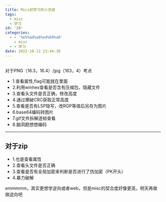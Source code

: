 ```yaml
---
title: Mics初学习的小总结
tags:
  - misc
  - 学习
id: '29'
categories:
  - - '%e5%ad%a6%e4%b9%a0'
    - misc
  - - 学习
date: 2022-10-12 23:44:38
---
```


##   
对于PNG（16.3，16.4）/jpg（163，4）考点

*   1.查看属性,flag可能就在里面
*   2.利用winhex查看是否含有压缩包，隐藏文件
*   3.查看头文件是否正确，修改高度
*   4.通过爆破CRC获取正常高度
*   5.查看是否有LSP隐写，改RGP等值后另存为图片
*   6.base64编码转图片
*   7.gif文件拆解逐帧查看
*   8.脑洞题想想编码

* * *

## **对于zip**

*   1.也是查看属性
*   2.查看头文件是否正确
*   3.查看是否有全局加密来判断是否进行了伪加密（PK开头）
*   4.暴力破解

emmmmm，其实更想学逆向或者web，但是misc的契合度好像更高，明天再做做逆向吧
